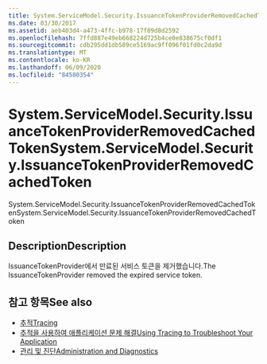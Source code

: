 ```yaml
---
title: System.ServiceModel.Security.IssuanceTokenProviderRemovedCachedToken
ms.date: 03/30/2017
ms.assetid: aeb403d4-a473-4ffc-b978-17f89d8d2592
ms.openlocfilehash: 7ffd887e49eb668224d725b4ce0e838675cf0df1
ms.sourcegitcommit: cdb295dd1db589ce5169ac9ff096f01fd0c2da9d
ms.translationtype: MT
ms.contentlocale: ko-KR
ms.lasthandoff: 06/09/2020
ms.locfileid: "84580354"
---
```

# <a name="systemservicemodelsecurityissuancetokenproviderremovedcachedtoken"></a><span data-ttu-id="b5182-102">System.ServiceModel.Security.IssuanceTokenProviderRemovedCachedToken</span><span class="sxs-lookup"><span data-stu-id="b5182-102">System.ServiceModel.Security.IssuanceTokenProviderRemovedCachedToken</span></span>
<span data-ttu-id="b5182-103">System.ServiceModel.Security.IssuanceTokenProviderRemovedCachedToken</span><span class="sxs-lookup"><span data-stu-id="b5182-103">System.ServiceModel.Security.IssuanceTokenProviderRemovedCachedToken</span></span>  
  
## <a name="description"></a><span data-ttu-id="b5182-104">Description</span><span class="sxs-lookup"><span data-stu-id="b5182-104">Description</span></span>  
 <span data-ttu-id="b5182-105">IssuanceTokenProvider에서 만료된 서비스 토큰을 제거했습니다.</span><span class="sxs-lookup"><span data-stu-id="b5182-105">The IssuanceTokenProvider removed the expired service token.</span></span>  
  
## <a name="see-also"></a><span data-ttu-id="b5182-106">참고 항목</span><span class="sxs-lookup"><span data-stu-id="b5182-106">See also</span></span>

- [<span data-ttu-id="b5182-107">추적</span><span class="sxs-lookup"><span data-stu-id="b5182-107">Tracing</span></span>](index.md)
- [<span data-ttu-id="b5182-108">추적을 사용하여 애플리케이션 문제 해결</span><span class="sxs-lookup"><span data-stu-id="b5182-108">Using Tracing to Troubleshoot Your Application</span></span>](using-tracing-to-troubleshoot-your-application.md)
- [<span data-ttu-id="b5182-109">관리 및 진단</span><span class="sxs-lookup"><span data-stu-id="b5182-109">Administration and Diagnostics</span></span>](../index.md)
